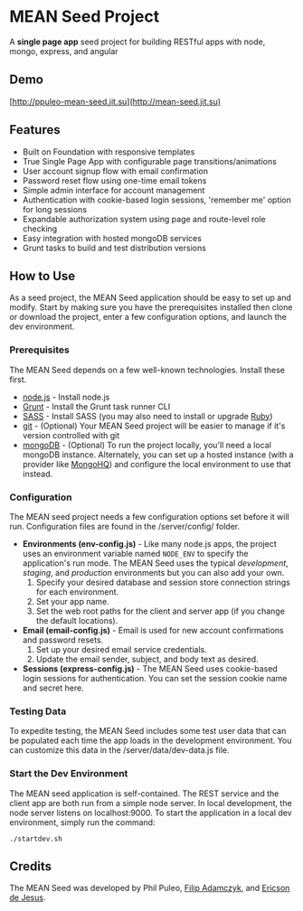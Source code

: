 # MEAN Seed Project

A __single page app__ seed project for building RESTful apps with node, mongo, express, and angular

## Demo
[http://ppuleo-mean-seed.jit.su](http://mean-seed.jit.su)

## Features
* Built on Foundation with responsive templates
* True Single Page App with configurable page transitions/animations
* User account signup flow with email confirmation
* Password reset flow using one-time email tokens
* Simple admin interface for account management
* Authentication with cookie-based login sessions, 'remember me' option for long sessions
* Expandable authorization system using page and route-level role checking
* Easy integration with hosted mongoDB services
* Grunt tasks to build and test distribution versions

## How to Use
As a seed project, the MEAN Seed application should be easy to set up and modify. Start by making sure you have the prerequisites installed then clone or download the project, enter a few configuration options, and launch the dev environment.

### Prerequisites
The MEAN Seed depends on a few well-known technologies. Install these first.
* [node.js](http://nodejs.org) - Install node.js
* [Grunt](http://gruntjs.com/getting-started) - Install the Grunt task runner CLI
* [SASS](http://sass-lang.com/install) - Install SASS (you may also need to install or upgrade [Ruby](https://www.ruby-lang.org/en/downloads))
* [git](http://git-scm.com) - (Optional) Your MEAN Seed project will be easier to manage if it's version controlled with git
* [mongoDB](http://www.mongodb.org) - (Optional) To run the project locally, you'll need a local mongoDB instance. Alternately, you can set up a hosted instance (with a provider like [MongoHQ](http://www.mongohq.com/home)) and configure the local environment to use that instead.

### Configuration
The MEAN seed project needs a few configuration options set before it will run. Configuration files are found in the /server/config/ folder.

* __Environments (env-config.js)__ - Like many node.js apps, the project uses an environment variable named `NODE_ENV` to specify the application's run mode. The MEAN Seed uses the typical _development_, _staging_, and _production_ environments but you can also add your own.
    1. Specify your desired database and session store connection strings for each environment.
    2. Set your app name.
    3. Set the web root paths for the client and server app (if you change the default locations).
* __Email (email-config.js)__ - Email is used for new account confirmations and password resets.
    1. Set up your desired email service credentials.
    2. Update the email sender, subject, and body text as desired.
* __Sessions (express-config.js)__ - The MEAN Seed uses cookie-based login sessions for authentication. You can set the session cookie name and secret here.

### Testing Data
To expedite testing, the MEAN Seed includes some test user data that can be populated each time the app loads in the development environment. You can customize this data in the /server/data/dev-data.js file.

### Start the Dev Environment
The MEAN seed application is self-contained. The REST service and the client app are both run from a simple node server. In local development, the node server listens on localhost:9000. To start the application in a local dev environment, simply run the command:

    ./startdev.sh

## Credits
The MEAN Seed was developed by Phil Puleo, [Filip Adamczyk](https://github.com/filbot), and [Ericson de Jesus](https://github.com/ericsond).